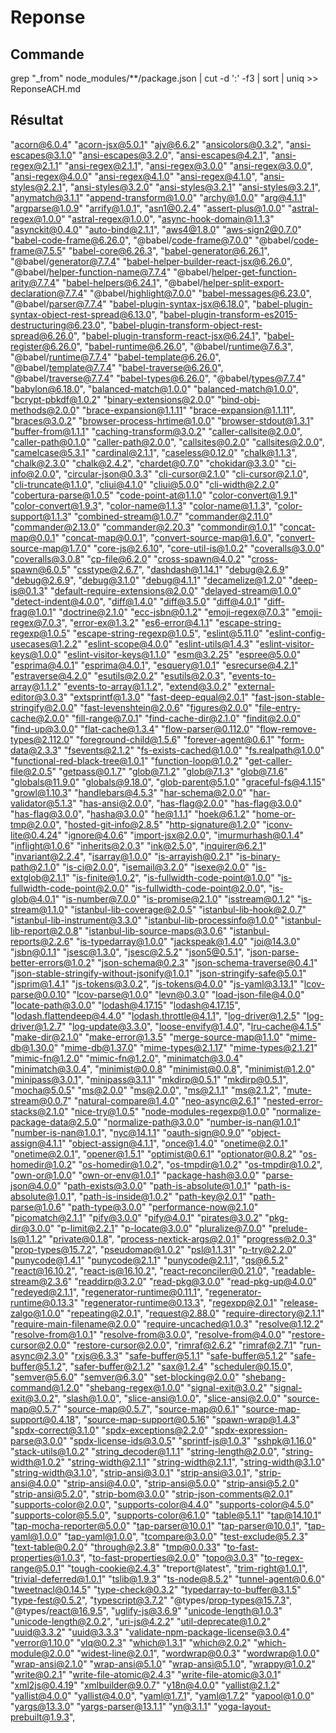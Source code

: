 # Reponse

## Commande
grep "_from" node_modules/**/package.json | cut -d ':' -f3 | sort | uniq >> ReponseACH.md 

## Résultat
 "acorn@6.0.4"
 "acorn-jsx@5.0.1"
 "ajv@6.6.2"
 "ansicolors@0.3.2",
 "ansi-escapes@3.1.0"
 "ansi-escapes@3.2.0",
 "ansi-escapes@4.2.1",
 "ansi-regex@2.1.1"
 "ansi-regex@2.1.1",
 "ansi-regex@3.0.0"
 "ansi-regex@3.0.0",
 "ansi-regex@4.0.0"
 "ansi-regex@4.1.0"
 "ansi-regex@4.1.0",
 "ansi-styles@2.2.1",
 "ansi-styles@3.2.0"
 "ansi-styles@3.2.1"
 "ansi-styles@3.2.1",
 "anymatch@3.1.1"
 "append-transform@1.0.0"
 "archy@1.0.0"
 "arg@4.1.1"
 "argparse@1.0.9"
 "arrify@1.0.1",
 "asn1@0.2.4"
 "assert-plus@1.0.0"
 "astral-regex@1.0.0"
 "astral-regex@1.0.0",
 "async-hook-domain@1.1.3"
 "asynckit@0.4.0"
 "auto-bind@2.1.1",
 "aws4@1.8.0"
 "aws-sign2@0.7.0"
 "babel-code-frame@6.26.0",
 "@babel/code-frame@7.0.0"
 "@babel/code-frame@7.5.5"
 "babel-core@6.26.3",
 "babel-generator@6.26.1",
 "@babel/generator@7.7.4"
 "babel-helper-builder-react-jsx@6.26.0",
 "@babel/helper-function-name@7.7.4"
 "@babel/helper-get-function-arity@7.7.4"
 "babel-helpers@6.24.1",
 "@babel/helper-split-export-declaration@7.7.4"
 "@babel/highlight@7.0.0"
 "babel-messages@6.23.0",
 "@babel/parser@7.7.4"
 "babel-plugin-syntax-jsx@6.18.0",
 "babel-plugin-syntax-object-rest-spread@6.13.0",
 "babel-plugin-transform-es2015-destructuring@6.23.0",
 "babel-plugin-transform-object-rest-spread@6.26.0",
 "babel-plugin-transform-react-jsx@6.24.1",
 "babel-register@6.26.0",
 "babel-runtime@6.26.0",
 "@babel/runtime@7.6.3",
 "@babel/runtime@7.7.4"
 "babel-template@6.26.0",
 "@babel/template@7.7.4"
 "babel-traverse@6.26.0",
 "@babel/traverse@7.7.4"
 "babel-types@6.26.0",
 "@babel/types@7.7.4"
 "babylon@6.18.0",
 "balanced-match@1.0.0"
 "balanced-match@1.0.0",
 "bcrypt-pbkdf@1.0.2"
 "binary-extensions@2.0.0"
 "bind-obj-methods@2.0.0"
 "brace-expansion@1.1.11"
 "brace-expansion@1.1.11",
 "braces@3.0.2"
 "browser-process-hrtime@1.0.0"
 "browser-stdout@1.3.1"
 "buffer-from@1.1.1"
 "caching-transform@3.0.2"
 "caller-callsite@2.0.0",
 "caller-path@0.1.0"
 "caller-path@2.0.0",
 "callsites@0.2.0"
 "callsites@2.0.0",
 "camelcase@5.3.1"
 "cardinal@2.1.1",
 "caseless@0.12.0"
 "chalk@1.1.3",
 "chalk@2.3.0"
 "chalk@2.4.2",
 "chardet@0.7.0"
 "chokidar@3.3.0"
 "ci-info@2.0.0",
 "circular-json@0.3.3"
 "cli-cursor@2.1.0"
 "cli-cursor@2.1.0",
 "cli-truncate@1.1.0",
 "cliui@4.1.0"
 "cliui@5.0.0"
 "cli-width@2.2.0"
 "cobertura-parse@1.0.5"
 "code-point-at@1.1.0"
 "color-convert@1.9.1"
 "color-convert@1.9.3",
 "color-name@1.1.3"
 "color-name@1.1.3",
 "color-support@1.1.3"
 "combined-stream@1.0.7"
 "commander@2.11.0"
 "commander@2.13.0"
 "commander@2.20.3"
 "commondir@1.0.1"
 "concat-map@0.0.1"
 "concat-map@0.0.1",
 "convert-source-map@1.6.0",
 "convert-source-map@1.7.0"
 "core-js@2.6.10",
 "core-util-is@1.0.2"
 "coveralls@3.0.0"
 "coveralls@3.0.8"
 "cp-file@6.2.0"
 "cross-spawn@4.0.2"
 "cross-spawn@6.0.5"
 "csstype@2.6.7",
 "dashdash@1.14.1"
 "debug@2.6.9"
 "debug@2.6.9",
 "debug@3.1.0"
 "debug@4.1.1"
 "decamelize@1.2.0"
 "deep-is@0.1.3"
 "default-require-extensions@2.0.0"
 "delayed-stream@1.0.0"
 "detect-indent@4.0.0",
 "diff@1.4.0"
 "diff@3.5.0"
 "diff@4.0.1"
 "diff-frag@1.0.1"
 "doctrine@2.1.0"
 "ecc-jsbn@0.1.2"
 "emoji-regex@7.0.3"
 "emoji-regex@7.0.3",
 "error-ex@1.3.2"
 "es6-error@4.1.1"
 "escape-string-regexp@1.0.5"
 "escape-string-regexp@1.0.5",
 "eslint@5.11.0"
 "eslint-config-usecases@1.2.2"
 "eslint-scope@4.0.0"
 "eslint-utils@1.4.3"
 "eslint-visitor-keys@1.0.0"
 "eslint-visitor-keys@1.1.0"
 "esm@3.2.25"
 "espree@5.0.0"
 "esprima@4.0.1"
 "esprima@4.0.1",
 "esquery@1.0.1"
 "esrecurse@4.2.1"
 "estraverse@4.2.0"
 "esutils@2.0.2"
 "esutils@2.0.3",
 "events-to-array@1.1.2"
 "events-to-array@1.1.2",
 "extend@3.0.2"
 "external-editor@3.0.3"
 "extsprintf@1.3.0"
 "fast-deep-equal@2.0.1"
 "fast-json-stable-stringify@2.0.0"
 "fast-levenshtein@2.0.6"
 "figures@2.0.0"
 "file-entry-cache@2.0.0"
 "fill-range@7.0.1"
 "find-cache-dir@2.1.0"
 "findit@2.0.0"
 "find-up@3.0.0"
 "flat-cache@1.3.4"
 "flow-parser@0.112.0"
 "flow-remove-types@2.112.0"
 "foreground-child@1.5.6"
 "forever-agent@0.6.1"
 "form-data@2.3.3"
 "fsevents@2.1.2"
 "fs-exists-cached@1.0.0"
 "fs.realpath@1.0.0"
 "functional-red-black-tree@1.0.1"
 "function-loop@1.0.2"
 "get-caller-file@2.0.5"
 "getpass@0.1.7"
 "glob@7.1.2"
 "glob@7.1.3"
 "glob@7.1.6"
 "globals@11.9.0"
 "globals@9.18.0",
 "glob-parent@5.1.0"
 "graceful-fs@4.1.15"
 "growl@1.10.3"
 "handlebars@4.5.3"
 "har-schema@2.0.0"
 "har-validator@5.1.3"
 "has-ansi@2.0.0",
 "has-flag@2.0.0"
 "has-flag@3.0.0"
 "has-flag@3.0.0",
 "hasha@3.0.0"
 "he@1.1.1"
 "hoek@6.1.2"
 "home-or-tmp@2.0.0",
 "hosted-git-info@2.8.5"
 "http-signature@1.2.0"
 "iconv-lite@0.4.24"
 "ignore@4.0.6"
 "import-jsx@2.0.0",
 "imurmurhash@0.1.4"
 "inflight@1.0.6"
 "inherits@2.0.3"
 "ink@2.5.0",
 "inquirer@6.2.1"
 "invariant@2.2.4",
 "isarray@1.0.0"
 "is-arrayish@0.2.1"
 "is-binary-path@2.1.0"
 "is-ci@2.0.0",
 "isemail@3.2.0"
 "isexe@2.0.0"
 "is-extglob@2.1.1"
 "is-finite@1.0.2",
 "is-fullwidth-code-point@1.0.0"
 "is-fullwidth-code-point@2.0.0"
 "is-fullwidth-code-point@2.0.0",
 "is-glob@4.0.1"
 "is-number@7.0.0"
 "is-promise@2.1.0"
 "isstream@0.1.2"
 "is-stream@1.1.0"
 "istanbul-lib-coverage@2.0.5"
 "istanbul-lib-hook@2.0.7"
 "istanbul-lib-instrument@3.3.0"
 "istanbul-lib-processinfo@1.0.0"
 "istanbul-lib-report@2.0.8"
 "istanbul-lib-source-maps@3.0.6"
 "istanbul-reports@2.2.6"
 "is-typedarray@1.0.0"
 "jackspeak@1.4.0"
 "joi@14.3.0"
 "jsbn@0.1.1"
 "jsesc@1.3.0",
 "jsesc@2.5.2"
 "json5@0.5.1",
 "json-parse-better-errors@1.0.2"
 "json-schema@0.2.3"
 "json-schema-traverse@0.4.1"
 "json-stable-stringify-without-jsonify@1.0.1"
 "json-stringify-safe@5.0.1"
 "jsprim@1.4.1"
 "js-tokens@3.0.2",
 "js-tokens@4.0.0"
 "js-yaml@3.13.1"
 "lcov-parse@0.0.10"
 "lcov-parse@1.0.0"
 "levn@0.3.0"
 "load-json-file@4.0.0"
 "locate-path@3.0.0"
 "lodash@4.17.15"
 "lodash@4.17.15",
 "lodash.flattendeep@4.4.0"
 "lodash.throttle@4.1.1",
 "log-driver@1.2.5"
 "log-driver@1.2.7"
 "log-update@3.3.0",
 "loose-envify@1.4.0",
 "lru-cache@4.1.5"
 "make-dir@2.1.0"
 "make-error@1.3.5"
 "merge-source-map@1.1.0"
 "mime-db@1.30.0"
 "mime-db@1.37.0"
 "mime-types@2.1.17"
 "mime-types@2.1.21"
 "mimic-fn@1.2.0"
 "mimic-fn@1.2.0",
 "minimatch@3.0.4"
 "minimatch@3.0.4",
 "minimist@0.0.8"
 "minimist@0.0.8",
 "minimist@1.2.0"
 "minipass@3.0.1",
 "minipass@3.1.1"
 "mkdirp@0.5.1"
 "mkdirp@0.5.1",
 "mocha@5.0.5"
 "ms@2.0.0"
 "ms@2.0.0",
 "ms@2.1.1"
 "ms@2.1.2",
 "mute-stream@0.0.7"
 "natural-compare@1.4.0"
 "neo-async@2.6.1"
 "nested-error-stacks@2.1.0"
 "nice-try@1.0.5"
 "node-modules-regexp@1.0.0"
 "normalize-package-data@2.5.0"
 "normalize-path@3.0.0"
 "number-is-nan@1.0.1"
 "number-is-nan@1.0.1",
 "nyc@14.1.1"
 "oauth-sign@0.9.0"
 "object-assign@4.1.1"
 "object-assign@4.1.1",
 "once@1.4.0"
 "onetime@2.0.1"
 "onetime@2.0.1",
 "opener@1.5.1"
 "optimist@0.6.1"
 "optionator@0.8.2"
 "os-homedir@1.0.2"
 "os-homedir@1.0.2",
 "os-tmpdir@1.0.2"
 "os-tmpdir@1.0.2",
 "own-or@1.0.0"
 "own-or-env@1.0.1"
 "package-hash@3.0.0"
 "parse-json@4.0.0"
 "path-exists@3.0.0"
 "path-is-absolute@1.0.1"
 "path-is-absolute@1.0.1",
 "path-is-inside@1.0.2"
 "path-key@2.0.1"
 "path-parse@1.0.6"
 "path-type@3.0.0"
 "performance-now@2.1.0"
 "picomatch@2.1.1"
 "pify@3.0.0"
 "pify@4.0.1"
 "pirates@3.0.2"
 "pkg-dir@3.0.0"
 "p-limit@2.2.1"
 "p-locate@3.0.0"
 "pluralize@7.0.0"
 "prelude-ls@1.1.2"
 "private@0.1.8",
 "process-nextick-args@2.0.1"
 "progress@2.0.3"
 "prop-types@15.7.2",
 "pseudomap@1.0.2"
 "psl@1.1.31"
 "p-try@2.2.0"
 "punycode@1.4.1"
 "punycode@2.1.1"
 "punycode@2.1.1",
 "qs@6.5.2"
 "react@16.10.2",
 "react-is@16.10.2",
 "react-reconciler@0.21.0",
 "readable-stream@2.3.6"
 "readdirp@3.2.0"
 "read-pkg@3.0.0"
 "read-pkg-up@4.0.0"
 "redeyed@2.1.1",
 "regenerator-runtime@0.11.1",
 "regenerator-runtime@0.13.3"
 "regenerator-runtime@0.13.3",
 "regexpp@2.0.1"
 "release-zalgo@1.0.0"
 "repeating@2.0.1",
 "request@2.88.0"
 "require-directory@2.1.1"
 "require-main-filename@2.0.0"
 "require-uncached@1.0.3"
 "resolve@1.12.2"
 "resolve-from@1.0.1"
 "resolve-from@3.0.0",
 "resolve-from@4.0.0"
 "restore-cursor@2.0.0"
 "restore-cursor@2.0.0",
 "rimraf@2.6.2"
 "rimraf@2.7.1"
 "run-async@2.3.0"
 "rxjs@6.3.3"
 "safe-buffer@5.1.1"
 "safe-buffer@5.1.2"
 "safe-buffer@5.1.2",
 "safer-buffer@2.1.2"
 "sax@1.2.4"
 "scheduler@0.15.0",
 "semver@5.6.0"
 "semver@6.3.0"
 "set-blocking@2.0.0"
 "shebang-command@1.2.0"
 "shebang-regex@1.0.0"
 "signal-exit@3.0.2"
 "signal-exit@3.0.2",
 "slash@1.0.0",
 "slice-ansi@1.0.0",
 "slice-ansi@2.0.0"
 "source-map@0.5.7"
 "source-map@0.5.7",
 "source-map@0.6.1"
 "source-map-support@0.4.18",
 "source-map-support@0.5.16"
 "spawn-wrap@1.4.3"
 "spdx-correct@3.1.0"
 "spdx-exceptions@2.2.0"
 "spdx-expression-parse@3.0.0"
 "spdx-license-ids@3.0.5"
 "sprintf-js@1.0.3"
 "sshpk@1.16.0"
 "stack-utils@1.0.2"
 "string_decoder@1.1.1"
 "string-length@2.0.0",
 "string-width@1.0.2"
 "string-width@2.1.1"
 "string-width@2.1.1",
 "string-width@3.1.0"
 "string-width@3.1.0",
 "strip-ansi@3.0.1"
 "strip-ansi@3.0.1",
 "strip-ansi@4.0.0"
 "strip-ansi@4.0.0",
 "strip-ansi@5.0.0"
 "strip-ansi@5.2.0"
 "strip-ansi@5.2.0",
 "strip-bom@3.0.0"
 "strip-json-comments@2.0.1"
 "supports-color@2.0.0",
 "supports-color@4.4.0"
 "supports-color@4.5.0"
 "supports-color@5.5.0",
 "supports-color@6.1.0"
 "table@5.1.1"
 "tap@14.10.1"
 "tap-mocha-reporter@5.0.0"
 "tap-parser@10.0.1"
 "tap-parser@10.0.1",
 "tap-yaml@1.0.0"
 "tap-yaml@1.0.0",
 "tcompare@3.0.0"
 "test-exclude@5.2.3"
 "text-table@0.2.0"
 "through@2.3.8"
 "tmp@0.0.33"
 "to-fast-properties@1.0.3",
 "to-fast-properties@2.0.0"
 "topo@3.0.3"
 "to-regex-range@5.0.1"
 "tough-cookie@2.4.3"
 "treport@latest",
 "trim-right@1.0.1",
 "trivial-deferred@1.0.1"
 "tslib@1.9.3"
 "ts-node@8.5.2"
 "tunnel-agent@0.6.0"
 "tweetnacl@0.14.5"
 "type-check@0.3.2"
 "typedarray-to-buffer@3.1.5"
 "type-fest@0.5.2",
 "typescript@3.7.2"
 "@types/prop-types@15.7.3",
 "@types/react@16.9.5",
 "uglify-js@3.6.9"
 "unicode-length@1.0.3"
 "unicode-length@2.0.2",
 "uri-js@4.2.2"
 "util-deprecate@1.0.2"
 "uuid@3.3.2"
 "uuid@3.3.3"
 "validate-npm-package-license@3.0.4"
 "verror@1.10.0"
 "vlq@0.2.3"
 "which@1.3.1"
 "which@2.0.2"
 "which-module@2.0.0"
 "widest-line@2.0.1",
 "wordwrap@0.0.3"
 "wordwrap@1.0.0"
 "wrap-ansi@2.1.0"
 "wrap-ansi@5.1.0"
 "wrap-ansi@5.1.0",
 "wrappy@1.0.2"
 "write@0.2.1"
 "write-file-atomic@2.4.3"
 "write-file-atomic@3.0.1"
 "xml2js@0.4.19"
 "xmlbuilder@9.0.7"
 "y18n@4.0.0"
 "yallist@2.1.2"
 "yallist@4.0.0"
 "yallist@4.0.0",
 "yaml@1.7.1",
 "yaml@1.7.2"
 "yapool@1.0.0"
 "yargs@13.3.0"
 "yargs-parser@13.1.1"
 "yn@3.1.1"
 "yoga-layout-prebuilt@1.9.3",
